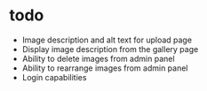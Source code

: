 # todo
- Image description and alt text for upload page
- Display image description from the gallery page
- Ability to delete images from admin panel
- Ability to rearrange images from admin panel
- Login capabilities
